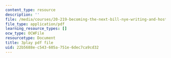 ```yaml
---
content_type: resource
description: ''
file: /media/courses/20-219-becoming-the-next-bill-nye-writing-and-hosting-the-educational-show-january-iap-2015/22b5688ec543605a751e6dec7ca9cd32_XDBr39cwmbg.pdf
file_type: application/pdf
learning_resource_types: []
ocw_type: OCWFile
resourcetype: Document
title: 3play pdf file
uid: 22b5688e-c543-605a-751e-6dec7ca9cd32
---
```

